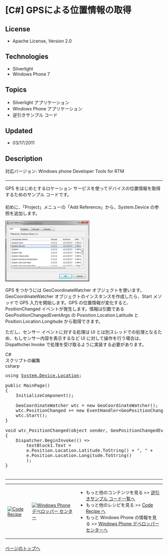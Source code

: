 # [C#] GPSによる位置情報の取得
## License
- Apache License, Version 2.0
## Technologies
- Silverlight
- Windows Phone 7
## Topics
- Silverlight アプリケーション
- Windows Phone アプリケーション
- 逆引きサンプル コード
## Updated
- 03/17/2011
## Description

<p>対応バージョン: Windows phone Developer Tools for RTM</p>
<hr style="clear:both; margin-bottom:8px; margin-top:20px">
<p style="margin-bottom:20px">GPS をはじめとするロケーション サービスを使ってデバイスの位置情報を取得するためのサンプル コードです。</p>
<p>初めに、「Project」メニューの「Add Reference」から、System.Device の参照を追加します。</p>
<p><img src="18891-image002.jpg" alt="図 1" width="269" height="195"></p>
<p>GPS をつかうには GeoCoordinateWatcher オブジェクトを使います。GeoCoordinateWatcher オブジェクトのインスタンスを作成したら、Start メソッドで GPS 入力を開始します。GPS の位置情報が変化すると、PositionChanged イベントが発生します。情報は引数である GeoPositionChangedEventArgs の Posiotion.Location.Latitude と Position.Location.Longitude から取得できます。</p>
<p>ただし、センサー イベントに対する処理は UI とは別スレッドでの処理となるため、もしセンサー内容を表示するなど UI に対して操作を行う場合は、Dispathcher.Invoke で処理を受け取るように実装する必要があります。</p>
<div class="scriptcode">
<div class="pluginEditHolder" pluginCommand="mceScriptCode">
<div class="title"><span>C#</span></div>
<div class="pluginEditHolderLink">スクリプトの編集</div>
<span class="hidden">csharp</span>

<div class="preview">
<pre class="csharp"><span class="cs__keyword">using</span>&nbsp;<a class="libraryLink" href="http://msdn.microsoft.com/ja-JP/library/System.Device.Location.aspx" target="_blank" title="Auto generated link to System.Device.Location">System.Device.Location</a>;&nbsp;
&nbsp;
<span class="cs__keyword">public</span>&nbsp;MainPage()&nbsp;
{&nbsp;
&nbsp;&nbsp;&nbsp;&nbsp;InitializeComponent();&nbsp;
&nbsp;
&nbsp;&nbsp;&nbsp;&nbsp;GeoCoordinateWatcher&nbsp;wtc&nbsp;=&nbsp;<span class="cs__keyword">new</span>&nbsp;GeoCoordinateWatcher();&nbsp;
&nbsp;&nbsp;&nbsp;&nbsp;wtc.PositionChanged&nbsp;&#43;=&nbsp;<span class="cs__keyword">new</span>&nbsp;EventHandler&lt;GeoPositionChangedEventArgs&lt;GeoCoordinate&gt;&gt;(wtc_PositionChanged);&nbsp;
&nbsp;&nbsp;&nbsp;&nbsp;wtc.Start();&nbsp;
}&nbsp;
&nbsp;&nbsp;
<span class="cs__keyword">void</span>&nbsp;wtc_PositionChanged(<span class="cs__keyword">object</span>&nbsp;sender,&nbsp;GeoPositionChangedEventArgs&lt;GeoCoordinate&gt;&nbsp;e)&nbsp;
{&nbsp;
&nbsp;&nbsp;&nbsp;&nbsp;Dispatcher.BeginInvoke(()&nbsp;=&gt;&nbsp;
&nbsp;&nbsp;&nbsp;&nbsp;&nbsp;&nbsp;&nbsp;&nbsp;textBlock1.Text&nbsp;=&nbsp;
&nbsp;&nbsp;&nbsp;&nbsp;&nbsp;&nbsp;&nbsp;&nbsp;e.Position.Location.Latitude.ToString()&nbsp;&#43;&nbsp;<span class="cs__string">&quot;,&nbsp;&quot;</span>&nbsp;&#43;&nbsp;
&nbsp;&nbsp;&nbsp;&nbsp;&nbsp;&nbsp;&nbsp;&nbsp;e.Position.Location.Longitude.ToString()&nbsp;
&nbsp;&nbsp;&nbsp;&nbsp;&nbsp;&nbsp;&nbsp;&nbsp;);&nbsp;
}&nbsp;
&nbsp;
</pre>
</div>
</div>
</div>
<hr style="clear:both; margin-bottom:8px; margin-top:20px">
<table>
<tbody>
<tr>
<td><a href="http://code.msdn.microsoft.com/ja-jp"><img src="-ff950935.coderecipe_180x70%28ja-jp,msdn.10%29.jpg" border="0" alt="Code Recipe" width="180" height="70" style="margin-top:3px"></a></td>
<td><a href="http://msdn.microsoft.com/ja-jp/windowsphone" target="_blank"><img src="-ff950935.winphone_180x70(ja-jp,msdn.10).gif" border="0" alt="Windows Phone デベロッパー センター" width="180" height="70" style="margin-top:3px"></a></td>
<td>
<ul>
<li>もっと他のコンテンツを見る &gt;&gt; <a href="http://msdn.microsoft.com/ja-jp/ff363212" target="_blank">
逆引きサンプル コード一覧へ</a> </li><li>もっと他のレシピを見る &gt;&gt; <a href="http://code.msdn.microsoft.com/ja-jp">Code Recipe へ</a>
</li><li>もっと&nbsp;Windows Phone の情報を見る &gt;&gt; <a href="http://msdn.microsoft.com/ja-jp/windowsphone" target="_blank">
Windows Phone デベロッパー センターへ</a> </li></ul>
</td>
</tr>
</tbody>
</table>
<p style="margin-top:20px"><a href="#top"><img src="-top.gif" border="0" alt="">ページのトップへ</a></p>
